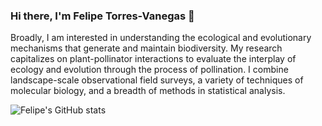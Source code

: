 ### Hi there, I'm Felipe Torres-Vanegas 👋
Broadly, I am interested in understanding the ecological and evolutionary mechanisms that generate and maintain biodiversity. My research capitalizes on plant-pollinator interactions to evaluate the interplay of ecology and evolution through the process of pollination. I combine landscape-scale observational field surveys, a variety of techniques of molecular biology, and a breadth of methods in statistical analysis.

![Felipe's GitHub stats](https://github-readme-stats.vercel.app/api?username=felipetorresvanegas&count_private=true&show_icons=true)
